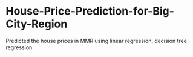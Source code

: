 # House-Price-Prediction-for-Big-City-Region
Predicted the house prices in MMR using linear regression, decision tree regression.
